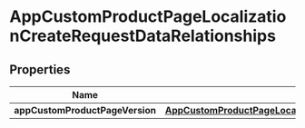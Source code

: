 

# AppCustomProductPageLocalizationCreateRequestDataRelationships


## Properties

| Name | Type | Description | Notes |
|------------ | ------------- | ------------- | -------------|
|**appCustomProductPageVersion** | [**AppCustomProductPageLocalizationCreateRequestDataRelationshipsAppCustomProductPageVersion**](AppCustomProductPageLocalizationCreateRequestDataRelationshipsAppCustomProductPageVersion.md) |  |  |



